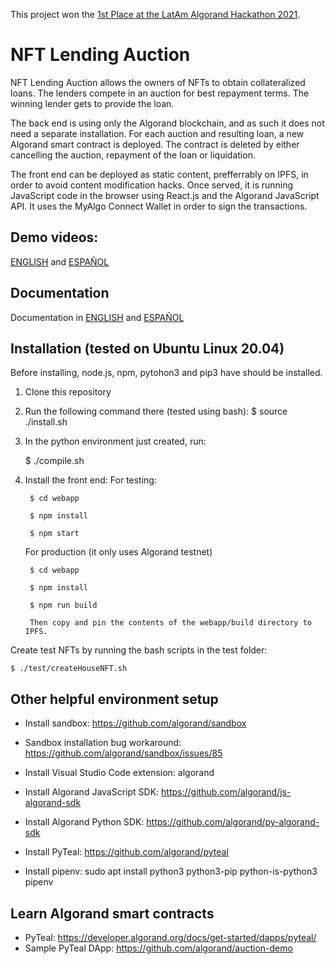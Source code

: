 This project won the [1st Place at the LatAm Algorand Hackathon 2021](doc/Algorand%20LatAm%202021%20-%20awards.jpeg).

# NFT Lending Auction

NFT Lending Auction allows the owners of NFTs to obtain collateralized loans. The lenders compete in an auction for best repayment terms. The winning lender gets to provide the loan.

The back end is using only the Algorand blockchain, and as such it does not need a separate installation. For each auction and resulting loan, a new Algorand smart contract is deployed. The contract is deleted by either cancelling the auction, repayment of the loan or liquidation.

The front end can be deployed as static content, prefferrably on IPFS, in order to avoid content modification hacks. Once served, it is running JavaScript code in the browser using React.js and the Algorand JavaScript API. It uses the MyAlgo Connect Wallet in order to sign the transactions.


## Demo videos: 
[ENGLISH](https://www.youtube.com/watch?v=jfCHU62Etrw) and [ESPAÑOL](https://www.youtube.com/watch?v=CXHnScXCA-U)
## Documentation

Documentation in [ENGLISH](doc/en/README.md) and [ESPAÑOL](doc/es/README.md)

## Installation (tested on Ubuntu Linux 20.04)

Before installing, node.js, npm, pytohon3 and pip3 have should be installed.

1. Clone this repository
2. Run the following command there (tested using bash):
    $ source ./install.sh
3. In the python environment just created, run:

    $ ./compile.sh

4. Install the front end:
    For testing:

        $ cd webapp

        $ npm install

        $ npm start

    For production (it only uses Algorand testnet)

        $ cd webapp

        $ npm install

        $ npm run build

        Then copy and pin the contents of the webapp/build directory to IPFS. 

Create test NFTs by running the bash scripts in the test folder:

    $ ./test/createHouseNFT.sh

## Other helpful environment setup

* Install sandbox: https://github.com/algorand/sandbox

* Sandbox installation bug workaround: https://github.com/algorand/sandbox/issues/85

* Install Visual Studio Code extension: algorand

* Install Algorand JavaScript SDK: https://github.com/algorand/js-algorand-sdk

* Install Algorand Python SDK: https://github.com/algorand/py-algorand-sdk

* Install PyTeal: https://github.com/algorand/pyteal

* Install pipenv: sudo apt install python3 python3-pip python-is-python3 pipenv

## Learn Algorand smart contracts

* PyTeal: https://developer.algorand.org/docs/get-started/dapps/pyteal/
* Sample PyTeal DApp: https://github.com/algorand/auction-demo
